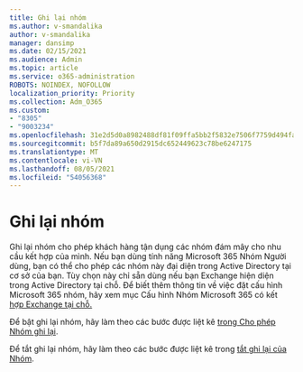 ```yaml
---
title: Ghi lại nhóm
ms.author: v-smandalika
author: v-smandalika
manager: dansimp
ms.date: 02/15/2021
ms.audience: Admin
ms.topic: article
ms.service: o365-administration
ROBOTS: NOINDEX, NOFOLLOW
localization_priority: Priority
ms.collection: Adm_O365
ms.custom:
- "8305"
- "9003234"
ms.openlocfilehash: 31e2d5d0a8982488df81f09ffa5bb2f5832e7506f7759d494fa484c629dbbc0e
ms.sourcegitcommit: b5f7da89a650d2915dc652449623c78be6247175
ms.translationtype: MT
ms.contentlocale: vi-VN
ms.lasthandoff: 08/05/2021
ms.locfileid: "54056368"
---
```

# <a name="group-writeback"></a>Ghi lại nhóm

Ghi lại nhóm cho phép khách hàng tận dụng các nhóm đám mây cho nhu cầu kết hợp của mình. Nếu bạn dùng tính năng Microsoft 365 Nhóm Người dùng, bạn có thể cho phép các nhóm này đại diện trong Active Directory tại cơ sở của bạn. Tùy chọn này chỉ sẵn dùng nếu bạn Exchange hiện diện trong Active Directory tại chỗ. Để biết thêm thông tin về việc đặt cấu hình Microsoft 365 nhóm, hãy xem mục Cấu hình Nhóm Microsoft 365 có kết [hợp Exchange tại chỗ.](https://docs.microsoft.com/exchange/hybrid-deployment/set-up-microsoft-365-groups#enable-group-writeback-in-azure-ad-connect)

Để bật ghi lại nhóm, hãy làm theo các bước được liệt kê [trong Cho phép Nhóm ghi lại](https://docs.microsoft.com/azure/active-directory/hybrid/how-to-connect-group-writeback#enable-group-writeback). 

Để tắt ghi lại nhóm, hãy làm theo các bước được liệt kê trong [tắt ghi lại của Nhóm](https://docs.microsoft.com/azure/active-directory/hybrid/how-to-connect-group-writeback#disabling-group-writeback).